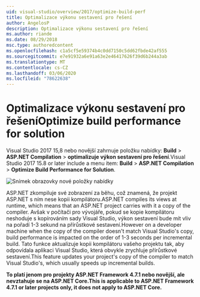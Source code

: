 ```yaml
---
uid: visual-studio/overview/2017/optimize-build-perf
title: Optimalizace výkonu sestavení pro řešení
author: AngelosP
description: Optimalizace výkonu sestavení pro řešení
ms.author: riande
ms.date: 08/29/2018
msc.type: authoredcontent
ms.openlocfilehash: c1a5cf5e59374b4c0dd7150c5dd62fbde42af555
ms.sourcegitcommit: e7e91932a6e91a63e2e46417626f39d6b244a3ab
ms.translationtype: MT
ms.contentlocale: cs-CZ
ms.lasthandoff: 03/06/2020
ms.locfileid: "78622638"
---
```

# <a name="optimize-build-performance-for-solution"></a><span data-ttu-id="1d144-103">Optimalizace výkonu sestavení pro řešení</span><span class="sxs-lookup"><span data-stu-id="1d144-103">Optimize build performance for solution</span></span>

<span data-ttu-id="1d144-104">Visual Studio 2017 15,8 nebo novější zahrnuje položku nabídky: **Build** > **ASP.NET Compilation** > **optimalizuje výkon sestavení pro řešení**.</span><span class="sxs-lookup"><span data-stu-id="1d144-104">Visual Studio 2017 15.8 or later include a menu item: **Build** > **ASP.NET Compilation** > **Optimize Build Performance for Solution**.</span></span>

![Snímek obrazovky nové položky nabídky](optimize-build-perf/_static/optimize-build-performance-for-solution.png)

<span data-ttu-id="1d144-106">ASP.NET zkompiluje své zobrazení za běhu, což znamená, že projekt ASP.NET s ním nese kopii kompilátoru.</span><span class="sxs-lookup"><span data-stu-id="1d144-106">ASP.NET compiles its views at runtime, which means that an ASP.NET project carries with it a copy of the compiler.</span></span> <span data-ttu-id="1d144-107">Avšak v počítači pro vývojáře, pokud se kopie kompilátoru neshoduje s kopírováním sady Visual Studio, výkon sestavení bude mít vliv na pořadí 1-3 sekund na přírůstkové sestavení.</span><span class="sxs-lookup"><span data-stu-id="1d144-107">However on a developer machine when the copy of the compiler doesn't match Visual Studio's copy, build performance is impacted on the order of 1-3 seconds per incremental build.</span></span> <span data-ttu-id="1d144-108">Tato funkce aktualizuje kopii kompilátoru vašeho projektu tak, aby odpovídala aplikaci Visual Studio, která obvykle zrychluje přírůstkové sestavení.</span><span class="sxs-lookup"><span data-stu-id="1d144-108">This feature updates your project's copy of the compiler to match Visual Studio's, which usually speeds up incremental builds.</span></span>

<span data-ttu-id="1d144-109">**To platí jenom pro projekty ASP.NET Framework 4.7.1 nebo novější, ale nevztahuje se na ASP.NET Core.**</span><span class="sxs-lookup"><span data-stu-id="1d144-109">**This is applicable to ASP.NET Framework 4.7.1 or later projects only, it does not apply to ASP.NET Core.**</span></span>
